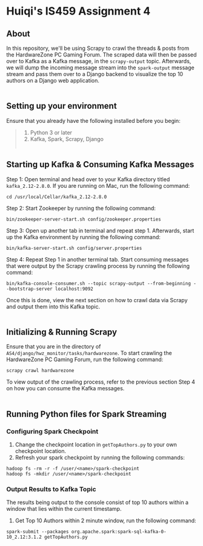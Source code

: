 # Huiqi's IS459 Assignment 4

## About
In this repository, we'll be using Scrapy to crawl the threads & posts from the HardwareZone PC Gaming Forum. The scraped data will then be passed over to Kafka as a Kafka message, in the ```scrapy-output``` topic. Afterwards, we will dump the incoming message stream into the ```spark-output``` message stream and pass them over to a Django backend to visualize the top 10 authors on a Django web application.
<br><br>

## Setting up your environment
Ensure that you already have the following installed before you begin:
> 1) Python 3 or later
> 2) Kafka, Spark, Scrapy, Django
<br><br>

## Starting up Kafka & Consuming Kafka Messages
Step 1: Open terminal and head over to your Kafka directory titled ```kafka_2.12-2.8.0```. If you are running on Mac, run the following command:
```
cd /usr/local/Cellar/kafka_2.12-2.8.0
```

Step 2: Start Zookeeper by running the following command: 
```
bin/zookeeper-server-start.sh config/zookeeper.properties
```

Step 3: Open up another tab in terminal and repeat step 1. Afterwards, start up the Kafka environment by running the following command:

```
bin/kafka-server-start.sh config/server.properties
```

Step 4: Repeat Step 1 in another terminal tab. Start consuming messages that were output by the Scrapy crawling process by running the following command: 
```
bin/kafka-console-consumer.sh --topic scrapy-output --from-beginning --bootstrap-server localhost:9092
```

Once this is done, view the next section on how to crawl data via Scrapy and output them into this Kafka topic. <br><br>

## Initializing & Running Scrapy
Ensure that you are in the directory of ```AS4/django/hwz_monitor/tasks/hardwarezone```. To start crawling the HardwareZone PC Gaming Forum, run the following command:
```
scrapy crawl hardwarezone
```
To view output of the crawling process, refer to the previous section Step 4 on how you can consume the Kafka messages. <br><br>

## Running Python files for Spark Streaming

### Configuring Spark Checkpoint
1) Change the checkpoint location in ```getTopAuthors.py``` to your own checkpoint location. 
2) Refresh your spark checkpoint by running the following commands:
```
hadoop fs -rm -r -f /user/<name>/spark-checkpoint
hadoop fs -mkdir /user/<name>/spark-checkpoint
```

### Output Results to Kafka Topic

The results being output to the console consist of top 10 authors within a window that lies within the current timestamp.

1) Get Top 10 Authors within 2 minute window, run the following command:
```
spark-submit --packages org.apache.spark:spark-sql-kafka-0-10_2.12:3.1.2 getTopAuthors.py
```











